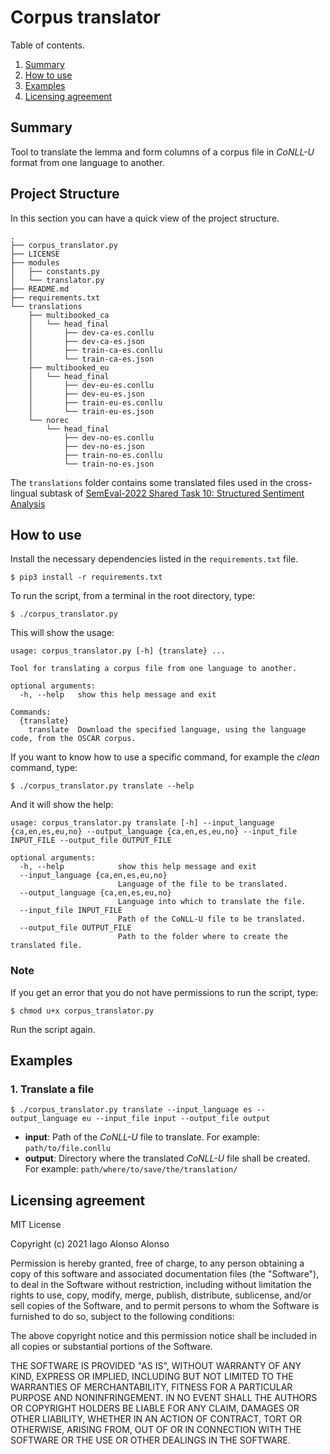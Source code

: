# Corpus translator

Table of contents.

1. [Summary](#summary)
2. [How to use](#how-to-use)
3. [Examples](#examples)
4. [Licensing agreement](#licensing-agreement)

## Summary

Tool to translate the lemma and form columns of a corpus file in *CoNLL-U* format from one language to another.

## Project Structure

In this section you can have a quick view of the project structure.

```
.
├── corpus_translator.py
├── LICENSE
├── modules
│   ├── constants.py
│   └── translator.py
├── README.md
├── requirements.txt
└── translations
    ├── multibooked_ca
    │   └── head_final
    │       ├── dev-ca-es.conllu
    │       ├── dev-ca-es.json
    │       ├── train-ca-es.conllu
    │       └── train-ca-es.json
    ├── multibooked_eu
    │   └── head_final
    │       ├── dev-eu-es.conllu
    │       ├── dev-eu-es.json
    │       ├── train-eu-es.conllu
    │       └── train-eu-es.json
    └── norec
        └── head_final
            ├── dev-no-es.conllu
            ├── dev-no-es.json
            ├── train-no-es.conllu
            └── train-no-es.json
```

The `translations` folder contains some translated files used in the cross-lingual subtask
of [SemEval-2022 Shared Task 10: Structured Sentiment Analysis][1]

[1]: https://github.com/jerbarnes/semeval22_structured_sentiment

## How to use

Install the necessary dependencies listed in the `requirements.txt` file.

`$ pip3 install -r requirements.txt`

To run the script, from a terminal in the root directory, type:

`$ ./corpus_translator.py`

This will show the usage:

```
usage: corpus_translator.py [-h] {translate} ...

Tool for translating a corpus file from one language to another.

optional arguments:
  -h, --help   show this help message and exit

Commands:
  {translate}
    translate  Download the specified language, using the language code, from the OSCAR corpus.
```

If you want to know how to use a specific command, for example the *clean* command, type:

`$ ./corpus_translator.py translate --help`

And it will show the help:

```
usage: corpus_translator.py translate [-h] --input_language {ca,en,es,eu,no} --output_language {ca,en,es,eu,no} --input_file INPUT_FILE --output_file OUTPUT_FILE

optional arguments:
  -h, --help            show this help message and exit
  --input_language {ca,en,es,eu,no}
                        Language of the file to be translated.
  --output_language {ca,en,es,eu,no}
                        Language into which to translate the file.
  --input_file INPUT_FILE
                        Path of the CoNLL-U file to be translated.
  --output_file OUTPUT_FILE
                        Path to the folder where to create the translated file.
```

### Note

If you get an error that you do not have permissions to run the script, type:

`$ chmod u+x corpus_translator.py`

Run the script again.

## Examples

### 1. Translate a file

`$ ./corpus_translator.py translate --input_language es --output_language eu --input_file input --output_file output`

- **input**: Path of the *CoNLL-U* file to translate. For example: `path/to/file.conllu`
- **output**: Directory where the translated *CoNLL-U* file shall be created. For example: `path/where/to/save/the/translation/`

## Licensing agreement

MIT License

Copyright (c) 2021 Iago Alonso Alonso

Permission is hereby granted, free of charge, to any person obtaining a copy of this software and associated documentation files (the
"Software"), to deal in the Software without restriction, including without limitation the rights to use, copy, modify, merge, publish,
distribute, sublicense, and/or sell copies of the Software, and to permit persons to whom the Software is furnished to do so, subject to the
following conditions:

The above copyright notice and this permission notice shall be included in all copies or substantial portions of the Software.

THE SOFTWARE IS PROVIDED "AS IS", WITHOUT WARRANTY OF ANY KIND, EXPRESS OR IMPLIED, INCLUDING BUT NOT LIMITED TO THE WARRANTIES OF
MERCHANTABILITY, FITNESS FOR A PARTICULAR PURPOSE AND NONINFRINGEMENT. IN NO EVENT SHALL THE AUTHORS OR COPYRIGHT HOLDERS BE LIABLE FOR ANY
CLAIM, DAMAGES OR OTHER LIABILITY, WHETHER IN AN ACTION OF CONTRACT, TORT OR OTHERWISE, ARISING FROM, OUT OF OR IN CONNECTION WITH THE
SOFTWARE OR THE USE OR OTHER DEALINGS IN THE SOFTWARE.